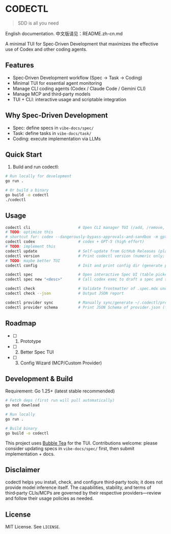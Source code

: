 # CODECTL

> SDD is all you need

English documentation. 中文版请见：README.zh-cn.md

A minimal TUI for Spec‑Driven Development that maximizes the effective use of Codex and other coding agents.

## Features

- Spec‑Driven Development workflow (Spec → Task → Coding)
- Minimal TUI for essential agent monitoring
- Manage CLI coding agents (Codex / Claude Code / Gemini CLI)
- Manage MCP and third‑party models
- TUI + CLI: interactive usage and scriptable integration

## Why Spec‑Driven Development

- Spec: define specs in `vibe-docs/spec/`
- Task: define tasks in `vibe-docs/task/`
- Coding: execute implementation via LLMs

## Quick Start

1) Build and run codectl:

```bash
# Run locally for development
go run .

# Or build a binary
go build -o codectl
./codectl
```

## Usage

```bash
codectl cli                     # Open CLI manager TUI (/add, /remove, /upgrade, ...)
# TODO: optimize this
# shortcut for: codex --dangerously-bypass-approvals-and-sandbox -m gpt-5 -c model_reasoning_effort=high
codectl codex                   # codex + GPT‑5 (high effort)
# TODO: implement this
codectl update                  # Self‑update from GitHub Releases (planned)
codectl version                 # Print codectl version (numeric only; script‑friendly)
# TODO: maybe better TUI
codectl config                  # Init and print config dir (generate provider/models/mcp files)

codectl spec                    # Open interactive Spec UI (table picker + left Markdown + right logs + bottom input)
codectl spec new "<desc>"       # Call codex exec to draft a spec and save to vibe-docs/spec

codectl check                   # Validate frontmatter of .spec.mdx under vibe-docs/spec (title required)
codectl check --json            # Output JSON report

codectl provider sync           # Manually sync/generate ~/.codectl/provider.json (then customize)
codectl provider schema         # Print JSON Schema of provider.json (for validation/completion)
```

## Roadmap

- [ ] 1. Prototype
- [ ] 2. Better Spec TUI
- [ ] 3. Config Wizard (MCP/Custom Provider)

## Development & Build

Requirement: Go 1.25+ (latest stable recommended)

```bash
# Fetch deps (first run will pull automatically)
go mod download

# Run locally
go run .

# Build binary
go build -o codectl
```

This project uses [Bubble Tea](https://github.com/charmbracelet/bubbletea) for the TUI. Contributions welcome: please consider updating specs in `vibe-docs/spec/` first, then submit implementation + docs.

## Disclaimer

codectl helps you install, check, and configure third‑party tools; it does not provide model inference itself. The capabilities, stability, and terms of third‑party CLIs/MCPs are governed by their respective providers—review and follow their usage policies as needed.

## License

MIT License. See `LICENSE`.
